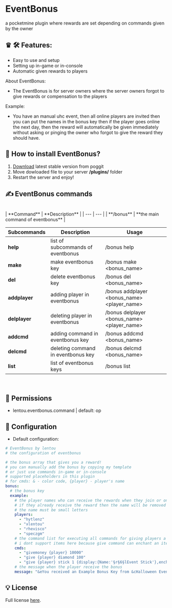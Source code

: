 # EventBonus
a pocketmine plugin where rewards are set depending on commands given by the owner
  
## ♛ 🛠️ Features:
- Easy to use and setup
- Setting up in-game or in-console
- Automatic given rewards to players

About EventBonus:
- The EventBonus is for server owners where the server owners forgot to give rewards or compensation to the players

Example:
- You have an manual uhc event, then all online players are invited then you can put the names in the bonus key then if the player goes online the next day, then the reward will automatically be given immediately without asking or pinging the owner who forgot to give the reward they should have.

## 🔧 How to install EventBonus? 
1) [Download](https://poggit.pmmp.io/ci/EventBonus/~) latest stable version from poggit  
2) Move dowloaded file to your server **/plugins/** folder  
3) Restart the server and enjoy!
  
## ✍ EventBonus commands   
<br> 
| **Command** | **Description** |  
| --- | --- |  
| **/bonus** | **the main command of eventbonus** |

| **Subcommands** | **Description** | **Usage** |
| --- | --- | --- |
| **help** | list of subcommands of eventbonus | /bonus help |
| **make** | make eventbonus key | /bonus make <bonus_name> |
| **del** | delete eventbonus key | /bonus del <bonus_name> |
| **addplayer** | adding player in eventbonus | /bonus addplayer <bonus_name> <player_name> |
| **delplayer** | deleting player in eventbonus | /bonus delplayer <bonus_name> <player_name> |
| **addcmd** | adding command in eventbonus key | /bonus addcmd <bonus_name> <command> |
| **delcmd** | deleting command in eventbonus key | /bonus delcmd <bonus_name> <command> |
| **list** | list of eventbonus keys | /bonus list |
<br>

## 📃  Permissions  

- lentou.eventbonus.command | default: op
  
## 🔧 Configuration  
- Default configuration:

```yaml  
# EventBonus by lentou
# the configuration of eventbonus

# the bonus array that gives you a reward!
# you can manually add the bonus by copying my template
# or just use commands in-game or in-console
# supported placeholders in this plugin
# for cmds: & - color code, {player} - player's name
bonus:
  # the bonus key
  example:
    # the player names who can receive the rewards when they join or online!
    # if they already receive the reward then the name will be removed in the list
    # the name must be small letters
    players:
      - "hytlenz"
      - "xlentou"
      - "rhevisco"
      - "speczgm"
    # the command list for executing all commands for giving players a bonus/reward!
    # i dont support items here because give command can enchant an item, even an custom ones!
    cmds:
      - "givemoney {player} 10000"
      - "give {player} diamond 100"
      - "give {player} stick 1 {display:{Name:'§r§6§lEvent Stick'},ench:[{id:9s,lvl:2s},{id:10s,lvl:2s}]}"
    # the message when the player receive the bonus
    message: "&eYou received an Example Bonus Key from &cHalloween Event, &eEnjoy your Reward :) - &bL2"
```

##  💡 License  
  
Full license [here](https://github.com/Lentou/EventBonus/blob/main/LICENSE).
